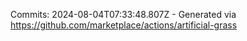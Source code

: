 Commits: 2024-08-04T07:33:48.807Z - Generated via https://github.com/marketplace/actions/artificial-grass
<br>
